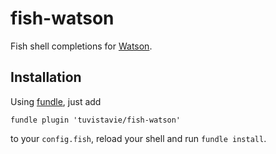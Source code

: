# fish-watson

Fish shell completions for [Watson](http://tailordev.github.io/Watson/).

## Installation

Using [fundle](https://github.com/tuvistavie/fundle), just add

```
fundle plugin 'tuvistavie/fish-watson'
```

to your `config.fish`, reload your shell and run `fundle install`.
